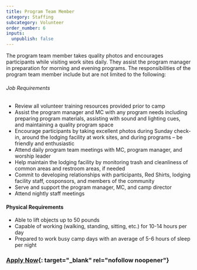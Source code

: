 ```yaml
---
title: Program Team Member
category: Staffing
subcategory: Volunteer
order_number: 6
inputs:
  unpublish: false
---
```

The program team member takes quality photos and encourages participants while visiting work sites daily. They assist the program manager in preparation for morning and evening programs. The responsibilities of the program team member include but are not limited to the following:

###### Job Requirements

* Review all volunteer training resources provided prior to camp
* Assist the program manager and MC with any program needs including preparing program materials, assisting with sound and lighting cues, and maintaining a quality program space
* Encourage participants by taking excellent photos during Sunday check-in, around the lodging facility at work sites, and during programs – be friendly and enthusiastic
* Attend daily program team meetings with MC, program manager, and worship leader
* Help maintain the lodging facility by monitoring trash and cleanliness of common areas and restroom areas, if needed
* Commit to developing relationships with participants, Red Shirts, lodging facility staff, cosponsors, and members of the community
* Serve and support the program manager, MC, and camp director
* Attend nightly staff meetings

#### Physical Requirements

* Able to lift objects up to 50 pounds
* Capable of working (walking, standing, sitting, etc.) for 10-14 hours per day
* Prepared to work busy camp days with an average of 5-6 hours of sleep per night

### [Apply Now](https://argentasoftware.com/interfaces/gmt/frmLoginStaffPortal.aspx){: target="_blank" rel="nofollow noopener"}